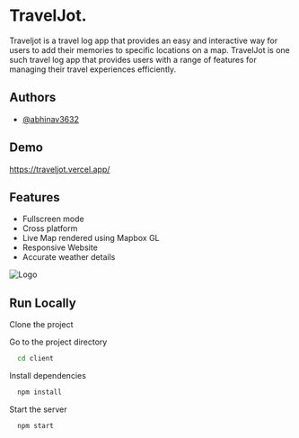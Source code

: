 
# TravelJot.

Traveljot is a travel log app that provides an easy and interactive way for users to add their memories to specific locations on a map. TravelJot is one such travel log app that provides users with a range of features for managing their travel experiences efficiently.




## Authors

- [@abhinav3632](https://github.com/abhinav3632)


## Demo

https://traveljot.vercel.app/


## Features

- Fullscreen mode
- Cross platform
- Live Map rendered using Mapbox GL
- Responsive Website
- Accurate weather details


![Logo](https://cdn-icons-png.flaticon.com/512/201/201623.png)


## Run Locally

Clone the project 

Go to the project directory

```bash
  cd client
```

Install dependencies

```bash
  npm install
```

Start the server

```bash
  npm start
```


